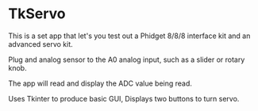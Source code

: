 TkServo
=======

This is a set app that let's you test out a Phidget 8/8/8 interface kit and an advanced servo kit.

Plug and analog sensor to the A0 analog input, such as a slider or rotary knob.  

The app will read and display the ADC value being read.  

Uses Tkinter to produce basic GUI,  Displays two buttons to turn servo.
